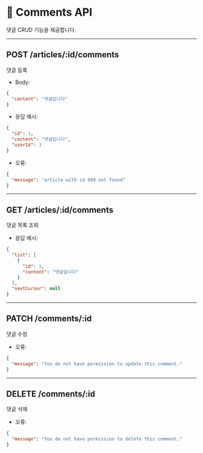# 💬 Comments API

댓글 CRUD 기능을 제공합니다.

---

## POST /articles/:id/comments

댓글 등록

- Body:
```json
{
  "content": "댓글입니다"
}
```

- 응답 예시:
```json
{
  "id": 1,
  "content": "댓글입니다",
  "userId": 3
}
```

- 오류:
```json
{
  "message": "article with id 999 not found"
}
```

---

## GET /articles/:id/comments

댓글 목록 조회

- 응답 예시:
```json
{
  "list": [
    {
      "id": 1,
      "content": "댓글입니다"
    }
  ],
  "nextCursor": null
}
```

---

## PATCH /comments/:id

댓글 수정

- 오류:
```json
{
  "message": "You do not have permission to update this comment."
}
```

---

## DELETE /comments/:id

댓글 삭제

- 오류:
```json
{
  "message": "You do not have permission to delete this comment."
}
```
